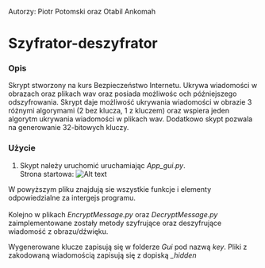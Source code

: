 Autorzy: Piotr Potomski oraz Otabil Ankomah
# Szyfrator-deszyfrator 

### Opis
Skrypt stworzony na kurs Bezpieczeństwo Internetu. Ukrywa wiadomości w obrazach oraz plikach wav oraz posiada możliwośc och późniejszego odszyfrowania. 
Skrypt daje możliwość ukrywania wiadomości w obrazie 3 różnymi algorymami (2 bez klucza, 1 z kluczem) oraz wspiera jeden algorytm ukrywania wiadomości w plikach wav.
Dodatkowo skypt pozwala na generowanie 32-bitowych kluczy. 


### Użycie
1. Skypt należy uruchomić uruchamiając *App_gui.py*. <br>Strona startowa:
![Alt text](E:\Szyfrator-Deszyfrator\apliakacja1.PNG?raw=true "Title")
   
W powyższym pliku znajdują sie wszystkie funkcje i elementy odpowiedzialne za intergejs programu. <br><br>
Kolejno w plikach *EncryptMessage.py* oraz *DecryptMessage.py* zaimplementowane zostały metody szyfrujące oraz deszyfrujące wiadomość z obrazu/dźwięku.<br>

Wygenerowane klucze zapisują się w folderze *Gui* pod nazwą *key*. Pliki z zakodowaną wiadomością zapisują się z dopiską  *_hidden*